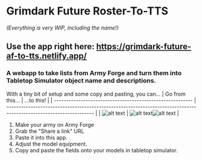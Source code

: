 # Grimdark Future Roster-To-TTS

_(Everything is very WIP, including the name!)_

## Use the app right here: https://grimdark-future-af-to-tts.netlify.app/

### A webapp to take lists from Army Forge and turn them into Tabletop Simulator object name and descriptions.

With a tiny bit of setup and some copy and pasting, you can...
| Go from this... | ...to this! |
| --------------------------------------------------------- | ------------------------------------------------------------------------------------------------------------------ |
| ![alt text](https://i.imgur.com/NfK9sN4.png "Screenshot") | ![alt text](https://i.imgur.com/vMjeaJd.png "Screenshot")![alt text](https://i.imgur.com/irM4fby.png "Screenshot") |

1. Make your army on Army Forge
2. Grab the "Share a link" URL
3. Paste it into this app.
4. Adjust the model equipment.
5. Copy and paste the fields onto your models in tabletop simulator.
